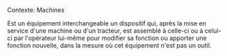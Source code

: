 Contexte: Machines

Est un équipement interchangeable un dispositif qui, après la mise en service d'une machine ou d'un tracteur, est assemblé à celle-ci ou à celui-ci par l'opérateur lui-même pour modifier sa fonction ou apporter une fonction nouvelle, dans la mesure où cet équipement n'est pas un outil.